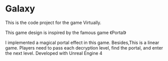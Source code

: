 # Galaxy

This is the code project for the game Virtually.

This game design is inspired by the famous game 《Portal》

I implemented a magical portal effect in this game. Besides,This is a linear game. Players need to pass each decryption level, find the portal, and enter the next level.
Developed with Unreal Engine 4
